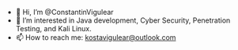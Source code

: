 - 👋 Hi, I’m @ConstantinVigulear
- 👀 I’m interested in Java development, Cyber Security, Penetration Testing, and Kali Linux.
- 📫 How to reach me: kostavigulear@outlook.com

<!---
ConstantinVigulear/ConstantinVigulear is a ✨ special ✨ repository because its `README.md` (this file) appears on your GitHub profile.
You can click the Preview link to take a look at your changes.
--->
